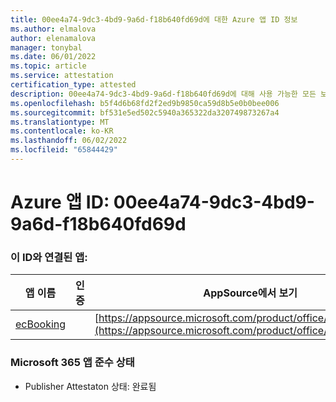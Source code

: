 ```yaml
---
title: 00ee4a74-9dc3-4bd9-9a6d-f18b640fd69d에 대한 Azure 앱 ID 정보
ms.author: elmalova
author: elenamalova
manager: tonybal
ms.date: 06/01/2022
ms.topic: article
ms.service: attestation
certification_type: attested
description: 00ee4a74-9dc3-4bd9-9a6d-f18b640fd69d에 대해 사용 가능한 모든 보안 및 규정 준수 정보입니다.
ms.openlocfilehash: b5f4d6b68fd2f2ed9b9850ca59d8b5e0b0bee006
ms.sourcegitcommit: bf531e5ed502c5940a365322da320749873267a4
ms.translationtype: MT
ms.contentlocale: ko-KR
ms.lasthandoff: 06/02/2022
ms.locfileid: "65844429"
---
```

# <a name="azure-app-id-00ee4a74-9dc3-4bd9-9a6d-f18b640fd69d"></a>Azure 앱 ID: 00ee4a74-9dc3-4bd9-9a6d-f18b640fd69d


### <a name="apps-associated-with-this-id"></a>이 ID와 연결된 앱:
| **앱 이름** | **인증** | **AppSource에서 보기** |
|--------------|---------------|-----------------------|
| [ecBooking](../forward/WA200002096.md) |  | [https://appsource.microsoft.com/product/office/WA200002096](https://appsource.microsoft.com/product/office/WA200002096) |

### <a name="microsoft-365-app-compliance-status"></a>Microsoft 365 앱 준수 상태
- Publisher Attestaton 상태: 완료됨
